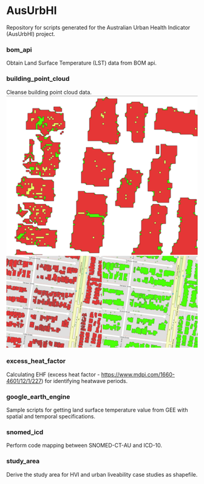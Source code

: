 # AusUrbHI
Repository for scripts generated for the Australian Urban Health Indicator (AusUrbHI) project.

### bom_api
Obtain Land Surface Temperature (LST) data from BOM api.

### building_point_cloud
Cleanse building point cloud data.
![alt text](building_point_cloud/img/demo.png)
![alt text](building_point_cloud/img/comparison.png)

### excess_heat_factor
Calculating EHF (excess heat factor - https://www.mdpi.com/1660-4601/12/1/227) for identifying heatwave periods.

### google_earth_engine
Sample scripts for getting land surface temperature value from GEE with spatial and temporal specifications.

### snomed_icd
Perform code mapping between SNOMED-CT-AU and ICD-10.

### study_area
Derive the study area for HVI and urban liveability case studies as shapefile.  